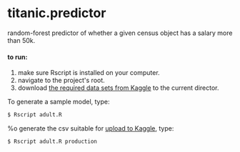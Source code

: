 # titanic.predictor


random-forest predictor of whether a given census object has a salary more than 50k. 

#### to run:

1) make sure Rscript is installed on your computer. 
2) navigate to the project's root. 
3) download [the required data sets from Kaggle](https://www.kaggle.com/c/titanic/data) to the current director. 

To generate a sample model, type:

```sh
$ Rscript adult.R
```

%o generate the csv suitable for [upload to Kaggle](https://www.kaggle.com/c/titanic/submissions/attach), type:

```sh
$ Rscript adult.R production
```
